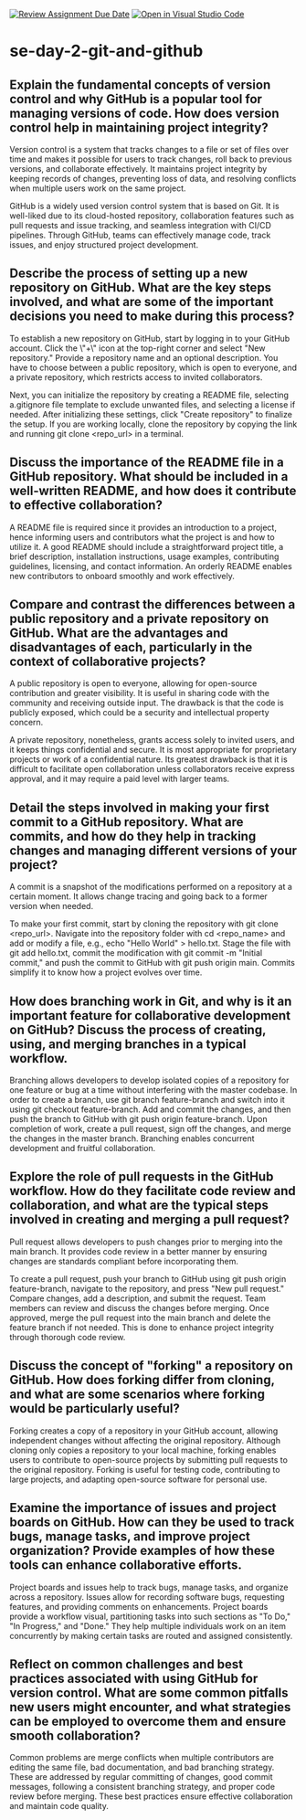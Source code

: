[![Review Assignment Due Date](https://classroom.github.com/assets/deadline-readme-button-22041afd0340ce965d47ae6ef1cefeee28c7c493a6346c4f15d667ab976d596c.svg)](https://classroom.github.com/a/8wgCKhpZ)
[![Open in Visual Studio Code](https://classroom.github.com/assets/open-in-vscode-2e0aaae1b6195c2367325f4f02e2d04e9abb55f0b24a779b69b11b9e10269abc.svg)](https://classroom.github.com/online_ide?assignment_repo_id=18416883&assignment_repo_type=AssignmentRepo)
# se-day-2-git-and-github
## Explain the fundamental concepts of version control and why GitHub is a popular tool for managing versions of code. How does version control help in maintaining project integrity?

Version control is a system that tracks changes to a file or set of files over time and makes it possible for users to track changes, roll back to previous versions, and collaborate effectively. It maintains project integrity by keeping records of changes, preventing loss of data, and resolving conflicts when multiple users work on the same project.

GitHub is a widely used version control system that is based on Git. It is well-liked due to its cloud-hosted repository, collaboration features such as pull requests and issue tracking, and seamless integration with CI/CD pipelines. Through GitHub, teams can effectively manage code, track issues, and enjoy structured project development.

## Describe the process of setting up a new repository on GitHub. What are the key steps involved, and what are some of the important decisions you need to make during this process?

To establish a new repository on GitHub, start by logging in to your GitHub account. Click the \\\"+\\\" icon at the top-right corner and select "New repository." Provide a repository name and an optional description. You have to choose between a public repository, which is open to everyone, and a private repository, which restricts access to invited collaborators.

Next, you can initialize the repository by creating a README file, selecting a.gitignore file template to exclude unwanted files, and selecting a license if needed. After initializing these settings, click "Create repository" to finalize the setup. If you are working locally, clone the repository by copying the link and running git clone <repo_url> in a terminal.

## Discuss the importance of the README file in a GitHub repository. What should be included in a well-written README, and how does it contribute to effective collaboration?
A README file is required since it provides an introduction to a project, hence informing users and contributors what the project is and how to utilize it. A good README should include a straightforward project title, a brief description, installation instructions, usage examples, contributing guidelines, licensing, and contact information. An orderly README enables new contributors to onboard smoothly and work effectively.

## Compare and contrast the differences between a public repository and a private repository on GitHub. What are the advantages and disadvantages of each, particularly in the context of collaborative projects?
A public repository is open to everyone, allowing for open-source contribution and greater visibility. It is useful in sharing code with the community and receiving outside input. The drawback is that the code is publicly exposed, which could be a security and intellectual property concern.

A private repository, nonetheless, grants access solely to invited users, and it keeps things confidential and secure. It is most appropriate for proprietary projects or work of a confidential nature. Its greatest drawback is that it is difficult to facilitate open collaboration unless collaborators receive express approval, and it may require a paid level with larger teams.
## Detail the steps involved in making your first commit to a GitHub repository. What are commits, and how do they help in tracking changes and managing different versions of your project?
A commit is a snapshot of the modifications performed on a repository at a certain moment. It allows change tracing and going back to a former version when needed.

To make your first commit, start by cloning the repository with git clone <repo_url>. Navigate into the repository folder with cd <repo_name> and add or modify a file, e.g., echo "Hello World" > hello.txt. Stage the file with git add hello.txt, commit the modification with git commit -m "Initial commit," and push the commit to GitHub with git push origin main. Commits simplify it to know how a project evolves over time.

## How does branching work in Git, and why is it an important feature for collaborative development on GitHub? Discuss the process of creating, using, and merging branches in a typical workflow.
Branching allows developers to develop isolated copies of a repository for one feature or bug at a time without interfering with the master codebase. In order to create a branch, use git branch feature-branch and switch into it using git checkout feature-branch. Add and commit the changes, and then push the branch to GitHub with git push origin feature-branch. Upon completion of work, create a pull request, sign off the changes, and merge the changes in the master branch. Branching enables concurrent development and fruitful collaboration.

## Explore the role of pull requests in the GitHub workflow. How do they facilitate code review and collaboration, and what are the typical steps involved in creating and merging a pull request?
Pull request allows developers to push changes prior to merging into the main branch. It provides code review in a better manner by ensuring changes are standards compliant before incorporating them.

To create a pull request, push your branch to GitHub using git push origin feature-branch, navigate to the repository, and press "New pull request." Compare changes, add a description, and submit the request. Team members can review and discuss the changes before merging. Once approved, merge the pull request into the main branch and delete the feature branch if not needed. This is done to enhance project integrity through thorough code review.

## Discuss the concept of "forking" a repository on GitHub. How does forking differ from cloning, and what are some scenarios where forking would be particularly useful?
Forking creates a copy of a repository in your GitHub account, allowing independent changes without affecting the original repository. Although cloning only copies a repository to your local machine, forking enables users to contribute to open-source projects by submitting pull requests to the original repository. Forking is useful for testing code, contributing to large projects, and adapting open-source software for personal use.

## Examine the importance of issues and project boards on GitHub. How can they be used to track bugs, manage tasks, and improve project organization? Provide examples of how these tools can enhance collaborative efforts.
Project boards and issues help to track bugs, manage tasks, and organize across a repository. Issues allow for recording software bugs, requesting features, and providing comments on enhancements. Project boards provide a workflow visual, partitioning tasks into such sections as "To Do," "In Progress," and "Done." They help multiple individuals work on an item concurrently by making certain tasks are routed and assigned consistently.

## Reflect on common challenges and best practices associated with using GitHub for version control. What are some common pitfalls new users might encounter, and what strategies can be employed to overcome them and ensure smooth collaboration?
Common problems are merge conflicts when multiple contributors are editing the same file, bad documentation, and bad branching strategy. These are addressed by regular committing of changes, good commit messages, following a consistent branching strategy, and proper code review before merging. These best practices ensure effective collaboration and maintain code quality.
